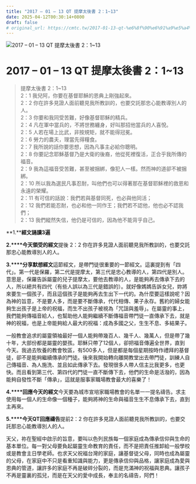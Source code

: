 ```yaml
---
title: "2017 – 01 – 13 QT 提摩太後書 2：1~13"
date: 2025-04-12T00:30:14+0800
draft: false
# original_url: https://cmtc.tw/2017-01-13-qt-%e6%8f%90%e6%91%a9%e5%a4%aa%e5%be%8c%e6%9b%b8-2%ef%bc%9a113
---
```


![2017 – 01 – 13 QT 提摩太後書 2：1~13](/images/qt.jpg   "2017 – 01 – 13 QT 提摩太後書 2：1~13")

# 2017 – 01 – 13 QT 提摩太後書 2：1~13

> 提摩太後書 2：1~13  
> 2：1 我兒阿，你要在基督耶穌的恩典上剛強起來。  
> 2：2 你在許多見證人面前聽見我所教訓的，也要交託那忠心能教導別人的人。  
> 2：3 你要和我同受苦難，好像基督耶穌的精兵。  
> 2：4 凡在軍中當兵的，不將世務纏身，好叫那招他當兵的人喜悅。  
> 2：5 人若在場上比武，非按規矩，就不能得冠冕。  
> 2：6 勞力的農夫，理當先得糧食。  
> 2：7 我所說的話你要思想，因為凡事主必給你聰明。  
> 2：8 你要記念耶穌基督乃是大衛的後裔，他從死裡復活，正合乎我所傳的福音。  
> 2：9 我為這福音受苦難，甚至被捆綁，像犯人一樣。然而神的道卻不被捆綁。  
> 2：10 所以我為選民凡事忍耐，叫他們也可以得著那在基督耶穌裡的救恩和永遠的榮耀。  
> 2：11 有可信的話說：我們若與基督同死，也必與他同活；  
> 2：12 我們若能忍耐，也必和他一同作王；我們若不認他，他也必不認我們；  
> 2：13 我們縱然失信，他仍是可信的，因為他不能背乎自己。

**1.****經文誦讀3遍**

**2.****今天領受的經文**提後 2：2 你在許多見證人面前聽見我所教訓的，也要交託那忠心能教導別人的人。

**3.****分享默想經文**這節經文，是帶門徒很重要的一節經文。這裏提到有「四代」。第一代是保羅，第二代是提摩太，第三代是忠心教導的人，第四代是別人。意思是，保羅告訴屬靈的兒子提摩太，要他去教導的人，是能夠再去傳承下去的人，所以總共有四代（有些人誤以為三代是錯誤的）。就好像媽媽告訴女兒，妳將來要生一個孩子，而且這個孩子是能夠再去生出下一代的。為什麼要這樣說呢？因為神的旨意，不是要人多，而是要不斷傳承，代代相傳、果子永存。舊約的婦女能夠生出孩子是上帝的祝福，而生不出孩子被視為「咒詛與羞辱」。在屬靈的事上，我們能夠傳福音給人，也幫助他人能夠繼續不斷傳福音帶門徒一直傳承下去，就是神的祝福，也是上帝能夠給人最大的祝福：成為多國之父，生生不息、多結果子。

一般教會追求的屬靈領袖最好一個人能夠帶幾百人、幾千人、幾萬人，但是帶了幾十年，大部份都是屬靈的嬰孩。耶穌只帶了12個人，卻把福音傳遍全世界，直到今天。我過去牧養的教會牧區，有500多人，但是都是每個星期按時作禮拜的基督徒，卻不是能夠繼續傳承的門徒。後來我開始轉向離開教堂出去帶門徒，訓練人自己傳福音、為人施洗、並且如此傳承下去。發現很多人帶人信主比我更多，也更快。而且看到第三代、第四代的門徒一直不斷傳下去，他們的生命是活潑的，因為能夠自發性不斷「傳承」，這就是服事家職場教會最大的喜樂了！

**4.****回應今天的經文**今天要為城市宣培家職場教會的名單一一提名禱告。求主使用每一個人的生命像一個種子，能夠將神的生命與福音生生不息傳承下去，直到主再來。

**5.****今天QT回應禱告**提前2：2 你在許多見證人面前聽見我所教訓的，也要交託那忠心能教導別人的人。

天父，祢在聖經中啟示的旨意，要叫以色列民族每一個家庭成為傳承信仰與生命的基本單位。每一對父母要負起屬靈生命教育的責任，而不是把責任推卸給一般學校或是教會主日學老師。也求天父祝福台灣的家庭，讓基督徒父母，同時也成為屬靈的父母，在家庭中不只是看重知識與能力，更是傳承信仰與品格，讓家庭成為愛與恩典的管道，讓許多的家庭不再是破碎分裂的，而是充滿神的祝福與恩典。讓孩子不再是靈裏的孤兒，而是在天父的愛中成長，奉主的名禱告，阿們！